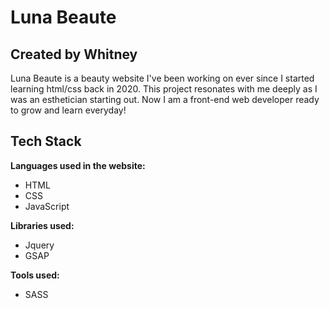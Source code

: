 # Luna Beaute

## Created by Whitney

Luna Beaute is a beauty website I've been working on ever since I started learning html/css back in 2020. This project resonates with me deeply as I was an esthetician starting out. Now I am a front-end web developer ready to grow and learn everyday!

## Tech Stack

**Languages used in the website:**

- HTML
- CSS
- JavaScript

**Libraries used:**

- Jquery
- GSAP

**Tools used:**

- SASS
